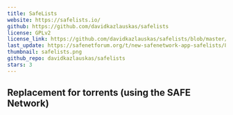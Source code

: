 ```yaml
---
title: SafeLists
website: https://safelists.io/
github: https://github.com/davidkazlauskas/safelists
license: GPLv2
license_link: https://github.com/davidkazlauskas/safelists/blob/master/LICENSE.md
last_update: https://safenetforum.org/t/new-safenetwork-app-safelists/8449
thumbnail: safelists.png
github_repo: davidkazlauskas/safelists
stars: 3
---
```


## Replacement for torrents (using the SAFE Network)
